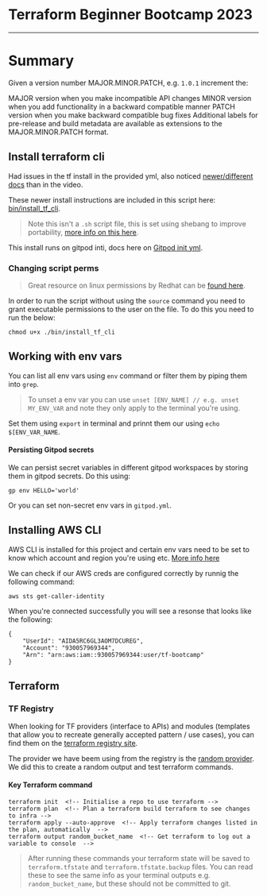 # Terraform Beginner Bootcamp 2023

---

# Summary

Given a version number MAJOR.MINOR.PATCH, e.g. `1.0.1` increment the:

MAJOR version when you make incompatible API changes
MINOR version when you add functionality in a backward compatible manner
PATCH version when you make backward compatible bug fixes
Additional labels for pre-release and build metadata are available as extensions to the MAJOR.MINOR.PATCH format.

## Install terraform cli

Had issues in the tf install in the provided yml, also noticed [newer/different docs](https://developer.hashicorp.com/terraform/cli/commands) than in the video. 

These newer install instructions are included in this script here: [bin/install_tf_cli](./bin/install_tf_cli). 

> Note this isn't a `.sh` script file, this is set using shebang to improve portability, [more info on this here](https://en.wikipedia.org/wiki/Shebang_(Unix)#Portability).

This install runs on gitpod inti, docs here on [Gitpod init yml](https://www.gitpod.io/docs/configure/workspaces/tasks).

### Changing script perms

> Great resource on linux permissions by Redhat can be [found here](https://www.redhat.com/sysadmin/linux-file-permissions-explained).

In order to run the script without using the `source` command you need to grant executable permissions to the user on the file. To do this you need to run the below:

```
chmod u+x ./bin/install_tf_cli
```


## Working with env vars

You can list all env vars using `env` command or filter them by piping them into `grep`.

> To unset a env var you can use `unset [ENV_NAME] // e.g. unset MY_ENV_VAR` and note they only apply to the terminal you're using.

Set them using `export` in terminal and prinnt them our using `echo $[ENV_VAR_NAME`.  

#### Persisting Gitpod secrets

We can persist secret variables in different gitpod workspaces by storing them in gitpod secrets. Do this using:

```
gp env HELLO='world'
```

Or you can set non-secret env vars in `gitpod.yml`.

## Installing AWS CLI

AWS CLI is installed for this project and certain env vars need to be set to know which account and region you're using etc. [More info here](https://docs.aws.amazon.com/cli/latest/userguide/getting-started-install.html)

We can check if our AWS creds are configured correctly by runnig the following command:

```
aws sts get-caller-identity
```

When you're connected successfully you will see a resonse that looks like the following:

```
{
    "UserId": "AIDA5RC6GL3AOM7DCUREG",
    "Account": "930057969344",
    "Arn": "arn:aws:iam::930057969344:user/tf-bootcamp"
}
```

## Terraform 

### TF Registry 

When looking for TF providers (interface to APIs) and modules (templates that allow you to recreate generally accepted pattern / use cases), you can find them on the [terraform registry site](https://registry.terraform.io/).

The provider we have beem using from the registry is the [random provider](https://registry.terraform.io/providers/hashicorp/random/latest/docs/resources/string). We did this to create a random output and test terraform commands. 


#### Key Terraform command 

```
terraform init  <!-- Initialise a repo to use terraform -->
terraform plan  <!-- Plan a terraform build terraform to see changes to infra -->
terraform apply --auto-approve  <!-- Apply terraform changes listed in the plan, automatically  -->
terraform output random_bucket_name  <!-- Get terraform to log out a variable to console  -->
```
> After running these commands your terraform state will be saved to `terraform.tfstate` and `terraform.tfstate.backup` files. You can read these to see the same info as your terminal outputs e.g. `random_bucket_name`, but these should not be committed to git.
